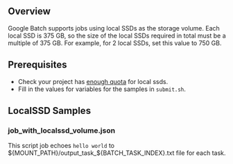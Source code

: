 ## Overview
Google Batch supports jobs using local SSDs as the storage volume. Each local SSD
is 375 GB, so the size of the local SSDs required in total must be a multiple of
375 GB. For example, for 2 local SSDs, set this value to 750 GB.

## Prerequisites
* Check your project has [enough quota](https://cloud.google.com/compute/resource-usage#disk_quota) for local ssds.
* Fill in the values for variables for the samples in `submit.sh`.

## LocalSSD Samples
### job_with_localssd_volume.json
This script job echoes `hello world` to ${MOUNT_PATH}/output_task_${BATCH_TASK_INDEX}.txt
file for each task.